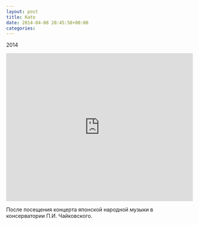 ```yaml
---
layout: post
title: Kato
date: 2014-04-08 20:45:58+00:00
categories: 
---
```

2014
<p><iframe width="100%" height="400" src="https://www.youtube.com/embed/lE5aD72n6go" frameborder="0" allowfullscreen="allowfullscreen"></iframe></p>
<p>После посещения концерта японской народной музыки в консерватории П.И. Чайковского.</p>
